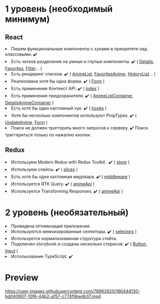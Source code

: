 # 1 уровень (необходимый минимум)

## React

<li> Пишем функциональные компоненты c хуками в приоритете над классовыми. ✔️
<li> Есть четкое разделение на умные и глупые компоненты. ✔️ 
( <a href="https://github.com/Liana666/anime-project/tree/develop/src/components/details">Details</a>, 
<a href="https://github.com/Liana666/anime-project/tree/develop/src/components/favorites">Favorites</a>,
<a href="https://github.com/Liana666/anime-project/tree/develop/src/components/filter">Filter</a>... )
<li> Есть рендеринг списков. ✔️ 
( <a href="https://github.com/Liana666/anime-project/blob/develop/src/components/anime/AnimeList/AnimeList.tsx">AnimeList</a>,
<a href="https://github.com/Liana666/anime-project/blob/develop/src/components/favorites/FavoritesAnime/FavoritesAnime.tsx">FavoritesAnime</a>,
<a href="https://github.com/Liana666/anime-project/blob/develop/src/components/history/HistoryList/HistoryList.tsx">HistoryList</a>... )
<li> Реализована хотя бы одна форма. ✔️ 
( <a href="https://github.com/Liana666/anime-project/blob/develop/src/components/auth/Form/Form.tsx">Form</a> )
<li> Есть применение Контекст API. ✔️
( <a href="https://github.com/Liana666/anime-project/blob/develop/src/index.tsx">index</a> )
<li> Есть применение предохранителя. ✔️ 
( <a href="https://github.com/Liana666/anime-project/blob/develop/src/components/anime/AnimeList/AnimeListContainer.tsx">AnimeListContainer</a>, 
<a href="https://github.com/Liana666/anime-project/blob/develop/src/components/details/DetailsAnimeContainer.tsx">DetailsAnimeContainer</a> )
<li> Есть хотя бы один кастомный хук. ✔️  
( <a href="https://github.com/Liana666/anime-project/tree/develop/src/hooks">hooks</a> )
<li> Хотя бы несколько компонентов используют PropTypes. ✔️  
( <a href="https://github.com/Liana666/anime-project/blob/develop/src/components/update/UpdateAnime.tsx">UpdateAnime</a>, 
<a href="https://github.com/Liana666/anime-project/blob/develop/src/components/auth/Form/Form.tsx">Form</a> )
<li> Поиск не должен триггерить много запросов к серверу. ✔️ Поиск триггериться только по нажатию кнопки.

## Redux

<li> Используем Modern Redux with Redux Toolkit . ✔️  
( <a href="https://github.com/Liana666/anime-project/tree/develop/src/store">store</a> )
<li> Используем слайсы. ✔️  
( <a href="https://github.com/Liana666/anime-project/tree/develop/src/store/slices">slices</a> )
<li> Есть хотя бы одна кастомная мидлвара. ✔️  
( <a href="https://github.com/Liana666/anime-project/blob/develop/src/store/middleware/customMiddleWare.ts">middleware</a> )
<li> Используется RTK Query. ✔️  
( <a href="https://github.com/Liana666/anime-project/blob/develop/src/store/api/animeApi.ts">animeApi</a> )
<li> Используется Transforming Responses. ✔️  
( <a href="https://github.com/Liana666/anime-project/blob/develop/src/store/api/animeApi.ts">animeApi</a> )

# 2 уровень (необязательный)

<li> Проведена оптимизация приложения. 
<li> Используются мемоизированные селекторы. ✔️ 
( <a href="https://github.com/Liana666/anime-project/blob/develop/src/store/selectors/selectors.ts">selectors</a> )
<li> Используется нормализованная структура стейта.  
<li> Подключен storybook и созданы несколько сторисов. ✔️ 
( <a href="https://github.com/Liana666/anime-project/tree/develop/src/components/shared/Button">Button</a>,
<a href="https://github.com/Liana666/anime-project/tree/develop/src/components/shared/Input">Input</a> )
<li> Использование TypeScript. ✔️


  
# Preview

https://user-images.githubusercontent.com/78962820/166444130-bd040907-10f6-44b2-a157-c774f9bedb37.mp4


